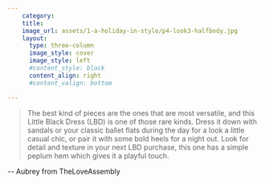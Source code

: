 ```yaml
---
    category:
    title: 
    image_url: assets/1-a-holiday-in-style/p4-look3-halfbody.jpg
    layout:
      type: three-column
      image_style: cover
      image_style: left
      #content_style: black
      content_align: right
      #content_valign: bottom

---
```


> The best kind of pieces are the ones that are most versatile, and this Little Black Dress (LBD) is one of those rare kinds. Dress it down with sandals or your classic ballet flats during the day for a look a little casual chic, or pair it with some bold heels for a night out. Look for detail and texture in your next LBD purchase, this one has a simple peplum hem which gives it a playful touch.
<p class="right">--  Aubrey from TheLoveAssembly</p>

